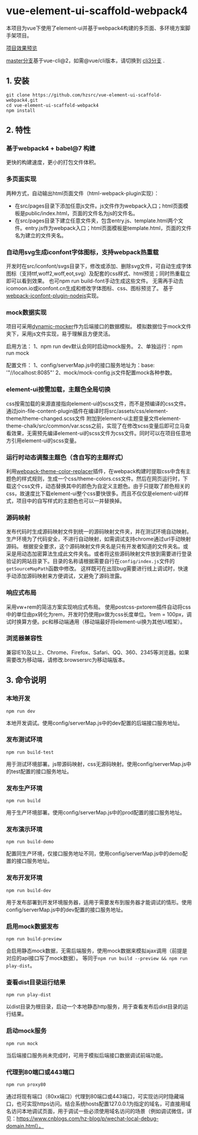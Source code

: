 # vue-element-ui-scaffold-webpack4
本项目为vue下使用了element-ui并基于webpack4构建的多页面、多环境方案脚手架项目。

[项目效果预览](https://hzsrc-vue-webpack4-elementui.netlify.com/)

[master分支](https://github.com/hzsrc/vue-element-ui-scaffold-webpack4.git)基于vue-cli@2，如需@vue/cli版本，请切换到 [cli3分支](https://github.com/hzsrc/vue-element-ui-scaffold-webpack4/tree/cli3) .

## 1. 安装
```
git clone https://github.com/hzsrc/vue-element-ui-scaffold-webpack4.git
cd vue-element-ui-scaffold-webpack4
npm install
```

## 2. 特性
### 基于webpack4 + babel@7 构建
更快的构建速度，更小的打包文件体积。

### 多页面实现
两种方式，自动输出html页面文件（html-webpack-plugin实现）：
*  在src/pages目录下添加任意js文件。js文件作为webpack入口；html页面模板是public/index.html，页面的文件名为js的文件名。
*  在src/pages目录下建立任意文件夹，包含entry.js、template.html两个文件。entry.js作为webpack入口；html页面模板是template.html，页面的文件名为建立的文件夹名。

### 自动用svg生成iconfont字体图标，支持webpack热重载
开发时在src/iconfont/svgs目录下，修改或添加、删除svg文件，可自动生成字体图标（支持ttf,woff2,woff,eot,svg）及配套的css样式、html预览；同时热重载立即可以看到效果。
也可npm run build-font手动生成这些文件。
无需再手动去icomoon.io或iconfont.cn生成和修改字体图标、css、图标预览了。
基于[webpack-iconfont-plugin-nodejs](https://github.com/hzsrc/webpack-iconfont-plugin-nodejs)实现。

### mock数据实现
项目可采用[dynamic-mocker](https://github.com/hzsrc/dynamic-mocker)作为后端接口的数据模拟。
模拟数据位于mock文件夹下，采用js文件实现，易于理解且方便灵活。

启用方法：
1、npm run dev默认会同时启动mock服务。
2、单独运行：npm run mock

配置文件：
1、config/serverMap.js中的接口服务地址为：base: '"//localhost:8085"'
2、mock/mock-config.js文件配置mock各种参数。

### element-ui按需加载，主题色全局切换
css按需加载的来源直接指向element-ui的scss文件，而不是预编译的css文件。通过join-file-content-plugin插件在编译时将src/assets/css/element-theme/theme-changed.scss文件 附加到element-ui主题变量文件element-theme-chalk/src/common/var.scss之前，实现了在修改scss变量后即可立马查看效果，无需预先编译element-ui的scss文件为css文件。同时可以在项目任意地方引用element-ui的scss变量。

### 运行时动态调整主题色（含自写的主题样式）
利用[webpack-theme-color-replacer](https://github.com/hzsrc/webpack-theme-color-replacer)插件，在webpack构建时提取css中含有主题色的样式规则，生成一个css/theme-colors.css文件。然后在网页运行时，下载这个css文件，动态替换其中的颜色为自定义主题色。由于只提取了颜色相关的css，故速度比下载element-ui整个css要快很多。而且不仅仅是element-ui的样式，项目中的自写样式的主题色也可以一并替换掉。

### 源码映射
发布代码时生成源码映射文件到统一的源码映射文件夹，并在测试环境自动映射。生产环境为了代码安全，不进行自动映射，如需调试支持chrome通过url手动映射源码。
根据安全要求，这个源码映射文件夹名是只有开发者知道的文件夹名。或采是用动态加密算法生成此文件夹名。或者将这些源码映射文件放到需要进行登录验证的网站目录下。目录的名称请根据需要自行在`config/index.js`文件的`getSourceMapPath`函数中修改。
这样既可在出现bug需要进行线上调试时，快速手动添加源码映射来方便调试，又避免了源码泄露。

### 响应式布局
采用vw+rem的简洁方案实现响应式布局。
使用postcss-pxtorem插件自动将css中的单位由px转化为rem，开发时仍使用px做为css长度单位。1rem = 100px，调试时换算方便。pc和移动端通用（移动端最好将element-ui换为其他UI框架）。

### 浏览器兼容性
兼容IE10及以上、Chrome、Firefox、Safari、QQ、360、2345等浏览器。如果需要改为移动端，请修改.browsersrc为移动端版本。

## 3. 命令说明
### 本地开发
```
npm run dev
```
本地开发调试。使用config/serverMap.js中的dev配置的后端接口服务地址。

### 发布测试环境
```
npm run build-test
```
用于测试环境部署。js带源码映射，css无源码映射。使用config/serverMap.js中的test配置的接口服务地址。

### 发布生产环境
```
npm run build
```
用于生产环境部署。使用config/serverMap.js中的prod配置的接口服务地址。

### 发布演示环境
```
npm run build-demo
```
配置同生产环境，仅接口服务地址不同，使用config/serverMap.js中的demo配置的接口服务地址。

### 发布开发环境
```
npm run build-dev
```
用于发布部署到开发环境服务器，适用于需要发布到服务器才能调试的情形。使用config/serverMap.js中的dev配置的接口服务地址。

### 启用mock数据发布
```
npm run build-preview
```
会启用静态mock数据，无需后端服务，使用mock数据来模拟ajax调用（前提是对应的api接口写了mock数据）。
等同于`npm run build --preview && npm run play-dist`。

### 查看dist目录运行结果
```
npm run play-dist
```
以dist目录为根目录，启动一个本地静态http服务，用于查看发布后dist目录的运行结果。

### 启动mock服务
```
npm run mock
```
当后端接口服务尚未完成时，可用于模拟后端接口数据调试前端功能。


### 代理到80端口或443端口
```
npm run proxy80
```
通过将现有端口（80xx端口）代理到80端口或443端口，可实现访问时隐藏端口，也可实现https访问。结合系统hosts配置127.0.0.1为指定的域名，可直接用域名访问本地调试页面，用于调试一些必须使用域名访问的场景（例如调试微信，详见：https://www.cnblogs.com/hz-blog/p/wechat-local-debug-domain.html）。


